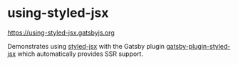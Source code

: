 # using-styled-jsx

https://using-styled-jsx.gatsbyjs.org

Demonstrates using [styled-jsx](https://github.com/vercel/styled-jsx) with the
Gatsby plugin
[gatsby-plugin-styled-jsx](https://www.gatsbyjs.com/plugins/gatsby-plugin-styled-jsx/)
which automatically provides SSR support.
